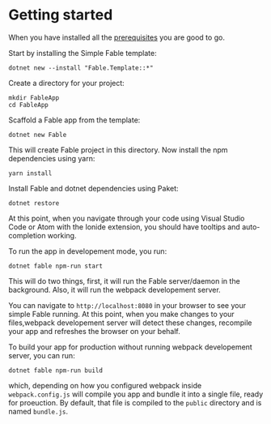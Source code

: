 # Getting started
When you have installed all the [prerequisites](/prerequisites.md) you are good to go.

Start by installing the Simple Fable template:
```
dotnet new --install "Fable.Template::*"
```
Create a directory for your project:
```
mkdir FableApp
cd FableApp
```
Scaffold a Fable app from the template:
```
dotnet new Fable
```
This will create Fable project in this directory. Now install the npm dependencies using yarn:
```
yarn install
```
Install Fable and dotnet dependencies using Paket:
```
dotnet restore
```
At this point, when you navigate through your code using Visual Studio Code or Atom with the Ionide extension, you should have tooltips and auto-completion working. 

To run the app in developement mode, you run:
```
dotnet fable npm-run start
```
This will do two things, first, it will run the Fable server/daemon in the background. Also, it will run the webpack developement server.

You can navigate to `http://localhost:8080` in your browser to see your simple Fable running. At this point, when you make changes to your files,webpack developement server will detect these changes, recompile your app and refreshes the browser on your behalf. 

To build your app for production without running webpack developement server, you can run:
```
dotnet fable npm-run build
```
which, depending on how you configured webpack inside `webpack.config.js` will compile you app and bundle it into a single file, ready for proeuction. By default, that file is compiled to the `public` directory and is named `bundle.js`.